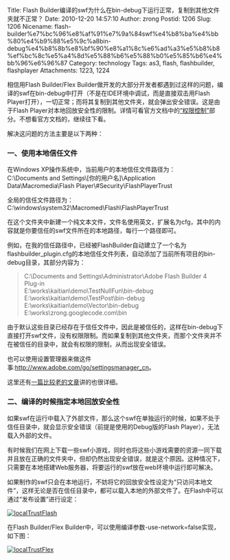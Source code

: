 Title: Flash Builder编译的swf为什么在bin-debug下运行正常，复制到其他文件夹就不正常？
Date: 2010-12-20 14:57:10
Author: zrong
Postid: 1206
Slug: 1206
Nicename: flash-builder%e7%bc%96%e8%af%91%e7%9a%84swf%e4%b8%ba%e4%bb%80%e4%b9%88%e5%9c%a8bin-debug%e4%b8%8b%e8%bf%90%e8%a1%8c%e6%ad%a3%e5%b8%b8%ef%bc%8c%e5%a4%8d%e5%88%b6%e5%88%b0%e5%85%b6%e4%bb%96%e6%96%87
Category: technology
Tags: as3, flash, flashbuilder, flashplayer
Attachments: 1223, 1224

相信用Flash Builder/Flex
Builder做开发的大部分开发者都遇到过这样的问题，编译的swf在bin-debug中打开（不是在IDE环境中调试，而是直接双击用Flash
Player打开），一切正常；而将其复制到其他文件夹，就会弹出安全错误。这是由于Flash
Player对本地回放安全性的限制。详情可看官方文档中的[“权限控制”](http://help.adobe.com/zh_CN/as3/dev/WS5b3ccc516d4fbf351e63e3d118a9b90204-7c85.html)部分。不想看官方文档的，继续往下看。

解决这问题的方法主要是以下两种：

### 一、使用本地信任文件

在Windows XP操作系统中，当前用户的本地信任文件路径为：  
C:\\Documents and Settings\\[你的用户名]\\Application
Data\\Macromedia\\Flash Player\\\#Security\\FlashPlayerTrust

全局的信任文件路径为：  
C:\\windows\\system32\\Macromed\\Flash\\FlashPlayerTrust<!--more-->

在这个文件夹中新建一个纯文本文件，文件名使用英文，扩展名为cfg，其中的内容就是你要信任的swf文件所在的本地路径，每行一个路径即可。

例如，在我的信任路径中，已经被FlashBuilder自动建立了一个名为flashbuilder\_plugin.cfg的本地信任文件列表，自动添加了当前所有项目的bin-debug目录，其部分内容为：

> C:\\Documents and Settings\\Administrator\\Adobe Flash Builder 4
> Plug-in  
>  E:\\works\\kaitian\\demo\\TestNullFun\\bin-debug  
>  E:\\works\\kaitian\\demo\\TestPost\\bin-debug  
>  E:\\works\\kaitian\\demo\\Vector\\bin-debug  
>  E:\\works\\zrong.googlecode.com\\bin

由于默认这些目录已经存在于信任文件中，因此是被信任的，这样在bin-debug下直接打开swf文件，没有权限限制。而如果复制到其他文件夹，而那个文件夹并不在被信任的目录中，就会有权限的限制，从而出现安全错误。

也可以使用设置管理器来做这件事:<http://www.adobe.com/go/settingsmanager_cn>。

这里还有[一篇比较老的文章](http://hi.baidu.com/sl19880127sl/blog/item/6dff4924e63a0826d507427d.html)讲的也很详细。

### 二、编译的时候指定本地回放安全性

如果swf在运行中载入了外部文件，那么这个swf在单独运行的时候，如果不处于信任目录中，就会显示安全错误（前提是使用的Debug版的Flash
Player），无法载入外部的文件。

有时候我们在网上下载一些swf小游戏，同时也将这些小游戏需要的资源一同下载并且放在正确的文件夹中，但却仍然出现安全错误，就是这个原因。这种情况下，只需要在本地搭建Web服务器，将要运行的swf放在web环境中运行即可解决。

如果制作的swf只会在本地运行，不妨将它的回放安全性设定为“只访问本地文件”，这样无论是否在信任目录中，都可以载入本地的外部文件了。在Flash中可以通过“发布设置”进行设定：

[![](/wp-content/uploads/2010/12/localTrustFlash.png "localTrustFlash")](/wp-content/uploads/2010/12/localTrustFlash.png)

在Flash Builder/Flex
Builder中，可以使用编译参数-use-network=false实现，如下图：

[![](/wp-content/uploads/2010/12/localTrustFlex.png "localTrustFlex")](/wp-content/uploads/2010/12/localTrustFlex.png)

